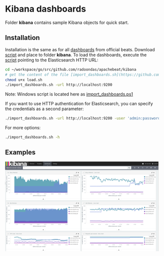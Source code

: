 # Kibana dashboards

Folder **kibana** contains sample Kibana objects for quick start.

## Installation

Installation is the same as for all [dashboards](https://github.com/elastic/beats-dashboards) from official beats. Download [script](https://github.com/elastic/beats-dashboards/blob/master/load.sh) and place to folder **kibana**. To load the dashboards, execute the [script](https://github.com/elastic/beats-dashboards/blob/master/load.sh) pointing to the Elasticsearch HTTP URL:

```bash
cd ~/workspace/go/src/github.com/radoondas/apachebeat/kibana
# get the content of the file [import_dashboards.sh](https://github.com/elastic/beats/blob/master/dev-tools/import_dashboards.sh) and save on the disk
chmod u+x load.sh
./import_dashboards.sh -url http://localhost:9200
```
Note: Windows script is located here as [import_dashboards.ps1](https://github.com/elastic/beats/blob/master/dev-tools/import_dashboards.ps1)

If you want to use HTTP authentication for Elasticsearch, you can specify the credentials as a second parameter:

```bash
./import_dashboards.sh -url http://localhost:9200 -user 'admin:password'
```

For more options:

```bash
./import_dashboards.sh -h
```

## Examples

![Apache HTTPD server-status](/docs/images/apache-server-status.png)
